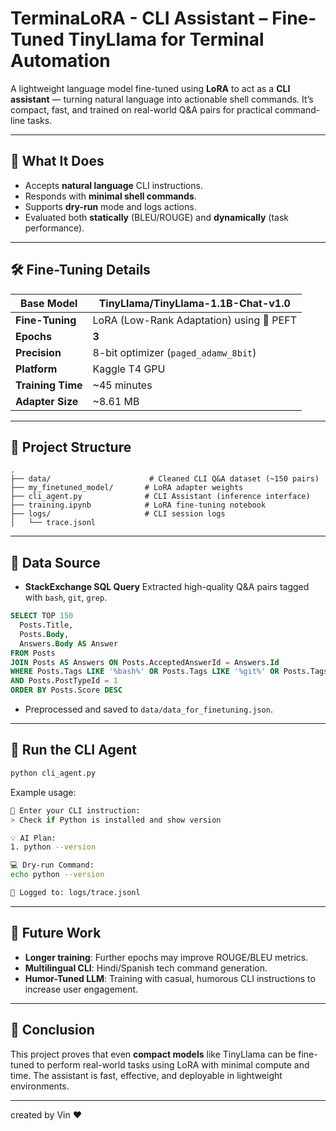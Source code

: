 # TerminaLoRA - CLI Assistant – Fine-Tuned TinyLlama for Terminal Automation

A lightweight language model fine-tuned using **LoRA** to act as a **CLI assistant** — turning natural language into actionable shell commands. It’s compact, fast, and trained on real-world Q\&A pairs for practical command-line tasks.

---

## 🚀 What It Does

* Accepts **natural language** CLI instructions.
* Responds with **minimal shell commands**.
* Supports **dry-run** mode and logs actions.
* Evaluated both **statically** (BLEU/ROUGE) and **dynamically** (task performance).

---

## 🛠️ Fine-Tuning Details

| **Base Model**    | TinyLlama/TinyLlama-1.1B-Chat-v1.0       |
| ----------------- | ---------------------------------------- |
| **Fine-Tuning**   | LoRA (Low-Rank Adaptation) using 🤗 PEFT |
| **Epochs**        | **3**                                    |
| **Precision**     | 8-bit optimizer (`paged_adamw_8bit`)     |
| **Platform**      | Kaggle T4 GPU                            |
| **Training Time** | \~45 minutes                             |
| **Adapter Size**  | \~8.61 MB                                |

---

## 📁 Project Structure

```
.
├── data/                      # Cleaned CLI Q&A dataset (~150 pairs)
├── my_finetuned_model/       # LoRA adapter weights
├── cli_agent.py              # CLI Assistant (inference interface)
├── training.ipynb            # LoRA fine-tuning notebook
├── logs/                     # CLI session logs
│   └── trace.jsonl
```

---

## 🧾 Data Source

* **StackExchange SQL Query**
  Extracted high-quality Q\&A pairs tagged with `bash`, `git`, `grep`.

```sql
SELECT TOP 150
  Posts.Title,
  Posts.Body,
  Answers.Body AS Answer
FROM Posts
JOIN Posts AS Answers ON Posts.AcceptedAnswerId = Answers.Id
WHERE Posts.Tags LIKE '%bash%' OR Posts.Tags LIKE '%git%' OR Posts.Tags LIKE '%grep%'
AND Posts.PostTypeId = 1
ORDER BY Posts.Score DESC
```

* Preprocessed and saved to `data/data_for_finetuning.json`.

---

## 🤖 Run the CLI Agent

```bash
python cli_agent.py
```

Example usage:

```bash
🧠 Enter your CLI instruction:
> Check if Python is installed and show version

💡 AI Plan:
1. python --version

💻 Dry-run Command:
echo python --version

📄 Logged to: logs/trace.jsonl
```

---

## 🔮 Future Work

* **Longer training**: Further epochs may improve ROUGE/BLEU metrics.
* **Multilingual CLI**: Hindi/Spanish tech command generation.
* **Humor-Tuned LLM**: Training with casual, humorous CLI instructions to increase user engagement.

---

## 🏁 Conclusion

This project proves that even **compact models** like TinyLlama can be fine-tuned to perform real-world tasks using LoRA with minimal compute and time. The assistant is fast, effective, and deployable in lightweight environments.

---

created by Vin ❤️
